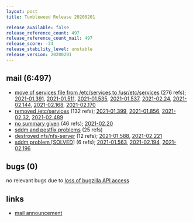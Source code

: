 ```yaml
---
layout: post
title: Tumbleweed Release 20200201

release_available: false
release_reference_count: 497
release_reference_count_mail: 497
release_score: -34
release_stability_level: unstable
release_version: 20200201
---
```


## mail (6:497)

- [move of services file from /etc/services to /usr/etc/services](https://lists.opensuse.org/opensuse-factory/2020-02/msg00023.html) (276 refs); [2021-01.391](https://github.com/boombatower/tumbleweed-review/issues/10), [2021-01.511](https://github.com/boombatower/tumbleweed-review/issues/10), [2021-01.535](https://github.com/boombatower/tumbleweed-review/issues/10), [2021-01.537](https://github.com/boombatower/tumbleweed-review/issues/10), [2021-02.24](https://github.com/boombatower/tumbleweed-review/issues/10), [2021-02.144](https://github.com/boombatower/tumbleweed-review/issues/10), [2021-02.168](https://github.com/boombatower/tumbleweed-review/issues/10), [2021-02.170](https://github.com/boombatower/tumbleweed-review/issues/10)
- [removed /etc/services](https://lists.opensuse.org/opensuse-factory/2020-02/msg00031.html) (132 refs); [2021-01.399](https://github.com/boombatower/tumbleweed-review/issues/10), [2021-01.856](https://github.com/boombatower/tumbleweed-review/issues/10), [2021-02.32](https://github.com/boombatower/tumbleweed-review/issues/10), [2021-02.489](https://github.com/boombatower/tumbleweed-review/issues/10)
- [no summary given](https://github.com/boombatower/tumbleweed-review/issues/10) (46 refs); [2021-02.20](https://github.com/boombatower/tumbleweed-review/issues/10)
- [sddm and postfix problems](https://lists.opensuse.org/opensuse-factory/2020-02/msg00052.html) (25 refs)
- [destroyed nfs/nfs-server](https://lists.opensuse.org/opensuse-factory/2020-02/msg00220.html) (12 refs); [2021-01.588](https://github.com/boombatower/tumbleweed-review/issues/10), [2021-02.221](https://github.com/boombatower/tumbleweed-review/issues/10)
- [sddm problem \[SOLVED\]](https://github.com/boombatower/tumbleweed-review/issues/10) (6 refs); [2021-01.563](https://github.com/boombatower/tumbleweed-review/issues/10), [2021-02.194](https://github.com/boombatower/tumbleweed-review/issues/10), [2021-02.196](https://github.com/boombatower/tumbleweed-review/issues/10)

## bugs (0)

<!--more-->

no relevant bugs due to [loss of bugzilla API access](https://bugzilla.opensuse.org/show_bug.cgi?id=1157722)



## links

- [mail announcement](https://github.com/boombatower/tumbleweed-review/issues/10)
